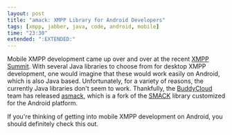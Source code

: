 ```yaml
---
layout: post
title: "amack: XMPP Library for Android Developers"
tags: [xmpp, jabber, java, code, android, mobile]
time: "23:30"
extended: ":EXTENDED:"
---
```


Mobile XMPP development came up over and over at the recent [XMPP
Summit](http://xmpp.org/summit/summit8.shtml). With several Java
libraries to choose from for desktop XMPP development, one would
imagine that these would work easily on Android, which is also Java
based. Unfortunately, for a variety of reasons, the currently Java
libraries don't seem to work. Thankfully, the
[BuddyCloud](http://buddycloud.com/) team has released
[asmack](http://asmack.googlecode.com), which is a fork of the
[SMACK](http://www.igniterealtime.org/projects/smack/) library
customized for the Android platform.

If you're thinking of getting into mobile XMPP development on Android,
you should definitely check this out.
